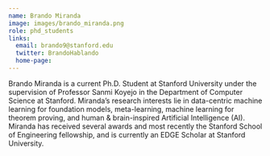 ```yaml
---
name: Brando Miranda
image: images/brando_miranda.png
role: phd_students
links:
  email: brando9@stanford.edu
  twitter: BrandoHablando
  home-page: 
---
```


Brando Miranda is a current Ph.D. Student at Stanford University under the supervision of Professor Sanmi Koyejo in the Department of Computer Science at Stanford. Miranda’s research interests lie in data-centric machine learning for foundation models, meta-learning, machine learning for theorem proving, and human & brain-inspired Artificial Intelligence (AI). Miranda has received several awards and most recently the Stanford School of Engineering fellowship, and is currently an EDGE Scholar at Stanford University.

